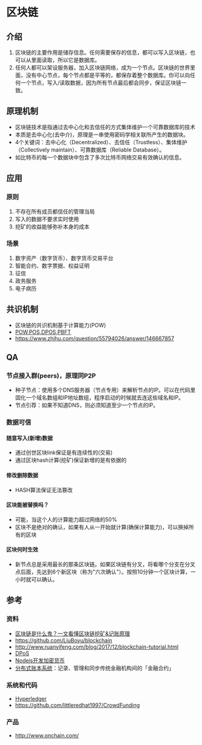 # 区块链

## 介绍
1. 区块链的主要作用是储存信息。任何需要保存的信息，都可以写入区块链，也可以从里面读取，所以它是数据库。
1. 任何人都可以架设服务器，加入区块链网络，成为一个节点。区块链的世界里面，没有中心节点，每个节点都是平等的，都保存着整个数据库。你可以向任何一个节点，写入/读取数据，因为所有节点最后都会同步，保证区块链一致。

## 原理机制
* 区块链技术是指通过去中心化和去信任的方式集体维护一个可靠数据库的技术
* 本质是去中心化(去中介)，原理是一串使用密码学相关联所产生的数据块。
* 4个关键词：去中心化（Decentralized）、去信任（Trustless）、集体维护（Collectively maintain）、可靠数据库（Reliable Database）。
* 如比特币的每一个数据块中包含了多次比特币网络交易有效确认的信息。

## 应用
### 原则
1. 不存在所有成员都信任的管理当局
1. 写入的数据不要求实时使用
1. 挖矿的收益能够弥补本身的成本

### 场景
1. 数字资产（数字货币）、数字货币交易平台
1. 智能合约、数字票据、权益证明
1. 征信
1. 政务服务
1. 电子病历

## 共识机制
* 区块链的共识机制基于计算能力(POW)
* [POW,POS,DPOS,PBFT](http://blog.csdn.net/lsttoy/article/details/61624287)
* https://www.zhihu.com/question/55794026/answer/146667857

## QA
### 节点接入群(peers)，原理同P2P
* 种子节点：使用多个DNS服务器（节点专用）来解析节点的IP。可以在代码里固化一个域名数组和IP地址数组，程序启动的时候就去连这些域名和IP。
* 节点引荐：如果不知道DNS，则必须知道至少一个节点的IP。

### 数据可信
#### 随意写入(新增)数据
* 通过创世区块link保证是有连续性的(交易)
* 通过区块hash计算(挖矿)保证新增的是有依据的

#### 修改删除数据
* HASH算法保证无法篡改

#### 区块能被替换吗？
* 可能，当这个人的计算能力超过网络的50%
* 区块不是绝对的确认，如果有人从一开始就计算(确保计算能力)，可以换掉所有的区块

#### 区块何时生效
* 新节点总是采用最长的那条区块链。如果区块链有分叉，将看哪个分支在分叉点后面，先达到6个新区块（称为"六次确认"）。按照10分钟一个区块计算，一小时就可以确认。

## 参考
### 资料
* [区块链是什么鬼？一文看懂区块链挖矿&记账原理](https://wenku.baidu.com/view/bc1edcc7f9c75fbfc77da26925c52cc58bd6907d.html)
* https://github.com/LiuBoyu/blockchain
* http://www.ruanyifeng.com/blog/2017/12/blockchain-tutorial.html
* [DPoS](https://steemit.com/dpos/@legendx/dpos)
* [Nodejs开发加密货币](http://bitcoin-on-nodejs.ebookchain.org/)
* [分布式账本系统](http://www.cnblogs.com/aberic/tag/Hyperledger/)：记录、管理和同步传统金融机构间的「金融合约」

### 系统和代码
* [Hyperledger](http://www.hyperledger.org/)
* https://github.com/littleredhat1997/CrowdFunding

### 产品
* http://www.onchain.com/
